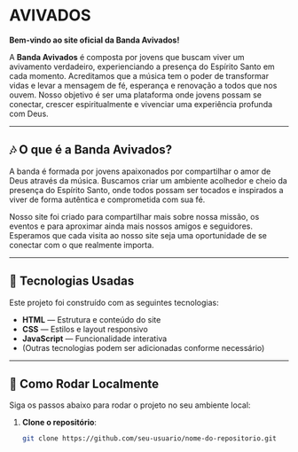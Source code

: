 # AVIVADOS

 **Bem-vindo ao site oficial da Banda Avivados!** 

A **Banda Avivados** é composta por jovens que buscam viver um avivamento verdadeiro, experienciando a presença do Espírito Santo em cada momento. Acreditamos que a música tem o poder de transformar vidas e levar a mensagem de fé, esperança e renovação a todos que nos ouvem. Nosso objetivo é ser uma plataforma onde jovens possam se conectar, crescer espiritualmente e vivenciar uma experiência profunda com Deus.

---


## 🎶 O que é a Banda Avivados?

A banda é formada por jovens apaixonados por compartilhar o amor de Deus através da música. Buscamos criar um ambiente acolhedor e cheio da presença do Espírito Santo, onde todos possam ser tocados e inspirados a viver de forma autêntica e comprometida com sua fé.

Nosso site foi criado para compartilhar mais sobre nossa missão, os eventos e para aproximar ainda mais nossos amigos e seguidores. Esperamos que cada visita ao nosso site seja uma oportunidade de se conectar com o que realmente importa.

---

## 🚀 Tecnologias Usadas

Este projeto foi construído com as seguintes tecnologias:

- **HTML** — Estrutura e conteúdo do site
- **CSS** — Estilos e layout responsivo
- **JavaScript** — Funcionalidade interativa
- (Outras tecnologias podem ser adicionadas conforme necessário)

---

## 🔧 Como Rodar Localmente

Siga os passos abaixo para rodar o projeto no seu ambiente local:

1. **Clone o repositório**:
   ```bash
   git clone https://github.com/seu-usuario/nome-do-repositorio.git
